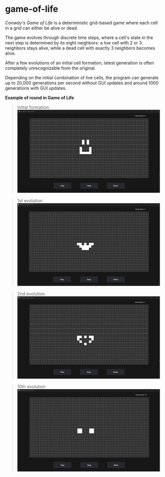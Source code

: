 # game-of-life
*Conway's Game of Life* is a deterministic grid-based game where each cell in a grid can either be alive or dead. 

The game evolves through discrete time steps, where a cell's state in the next step is determined by its eight neighbors: a live cell with 2 or 3 neighbors stays alive, while a dead cell with exactly 3 neighbors becomes alive. 

After a few evolutions of an initial cell formation, latest generation is often completely unrecognizable from the original.

Depending on the initial combination of live cells, the program can generate up to 20,000 generations per second without GUI updates and around 1000 generations with GUI updates.

**Example of round in Game of Life**

>Initial formation: 
>![Generation 0 / Initial cell formation](./s0.png) 

>1st evolution
>![Generation 1](./s1.png)

>2nd evolution
>![Generation 2](./s2.png)

>10th evolution
>![Generation 10](./s10.png)

